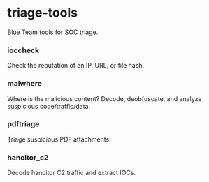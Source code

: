# triage-tools
Blue Team tools for SOC triage. 

### ioccheck
Check the reputation of an IP, URL, or file hash.

### malwhere
Where is the malicious content? Decode, deobfuscate, and analyze suspicious code/traffic/data. 

### pdftriage
Triage suspicious PDF attachments. 

### hancitor_c2
Decode hancitor C2 traffic and extract IOCs.
